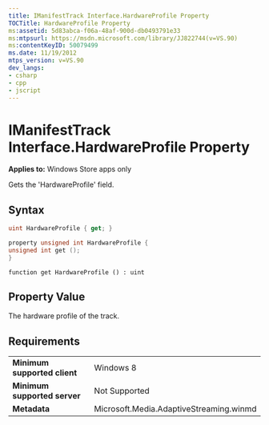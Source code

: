 ```yaml
---
title: IManifestTrack Interface.HardwareProfile Property
TOCTitle: HardwareProfile Property
ms:assetid: 5d83abca-f06a-48af-900d-db0493791e33
ms:mtpsurl: https://msdn.microsoft.com/library/JJ822744(v=VS.90)
ms:contentKeyID: 50079499
ms.date: 11/19/2012
mtps_version: v=VS.90
dev_langs:
- csharp
- cpp
- jscript
---
```


# IManifestTrack Interface.HardwareProfile Property

**Applies to:** Windows Store apps only

Gets the 'HardwareProfile' field.

## Syntax

```csharp
uint HardwareProfile { get; }
```

```cpp
property unsigned int HardwareProfile {
unsigned int get ();
}
```

```jscript
function get HardwareProfile () : uint
```

## Property Value

The hardware profile of the track.

## Requirements

|||
|--- |--- |
|**Minimum supported client**|Windows 8|
|**Minimum supported server**|Not Supported|
|**Metadata**|Microsoft.Media.AdaptiveStreaming.winmd|

